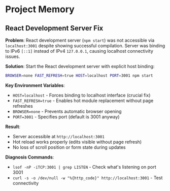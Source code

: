 # Project Memory

## React Development Server Fix

**Problem**: React development server (`npm start`) was not accessible via `localhost:3001` despite showing successful compilation. Server was binding to IPv6 `[::1]` instead of IPv4 `127.0.0.1`, causing localhost connectivity issues.

**Solution**: Start the React development server with explicit host binding:

```bash
BROWSER=none FAST_REFRESH=true HOST=localhost PORT=3001 npm start
```

**Key Environment Variables**:
- `HOST=localhost` - Forces binding to localhost interface (crucial fix)
- `FAST_REFRESH=true` - Enables hot module replacement without page refreshes
- `BROWSER=none` - Prevents automatic browser opening
- `PORT=3001` - Specifies port (default is 3001 anyway)

**Result**: 
- Server accessible at `http://localhost:3001`
- Hot reload works properly (edits visible without page refresh)
- No loss of scroll position or form state during updates

**Diagnosis Commands**:
- `lsof -nP -iTCP:3001 | grep LISTEN` - Check what's listening on port 3001
- `curl -s -o /dev/null -w "%{http_code}" http://localhost:3001` - Test connectivity